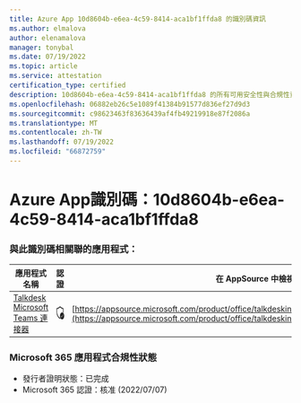 ```yaml
---
title: Azure App 10d8604b-e6ea-4c59-8414-aca1bf1ffda8 的識別碼資訊
ms.author: elmalova
author: elenamalova
manager: tonybal
ms.date: 07/19/2022
ms.topic: article
ms.service: attestation
certification_type: certified
description: 10d8604b-e6ea-4c59-8414-aca1bf1ffda8 的所有可用安全性與合規性資訊。
ms.openlocfilehash: 06882eb26c5e1089f41384b91577d836ef27d9d3
ms.sourcegitcommit: c98623463f83636439af4fb49219918e87f2086a
ms.translationtype: MT
ms.contentlocale: zh-TW
ms.lasthandoff: 07/19/2022
ms.locfileid: "66872759"
---
```

# <a name="azure-app-id-10d8604b-e6ea-4c59-8414-aca1bf1ffda8"></a>Azure App識別碼：10d8604b-e6ea-4c59-8414-aca1bf1ffda8


### <a name="apps-associated-with-this-id"></a>與此識別碼相關聯的應用程式：
| **應用程式名稱** | **認證** | **在 AppSource 中檢視** |
|--------------|---------------|-----------------------|
| [Talkdesk Microsoft Teams 連接器](../forward/talkdeskinc1579824950513.talkdesk_for_teams.md) | <img alt="Certified application badge" src="../media/certified-badge.png" height="25" width="25" /> | [https://appsource.microsoft.com/product/office/talkdeskinc1579824950513.talkdesk_for_teams](https://appsource.microsoft.com/product/office/talkdeskinc1579824950513.talkdesk_for_teams) |

### <a name="microsoft-365-app-compliance-status"></a>Microsoft 365 應用程式合規性狀態
- 發行者證明狀態：已完成
- Microsoft 365 認證：核准 (2022/07/07) 
